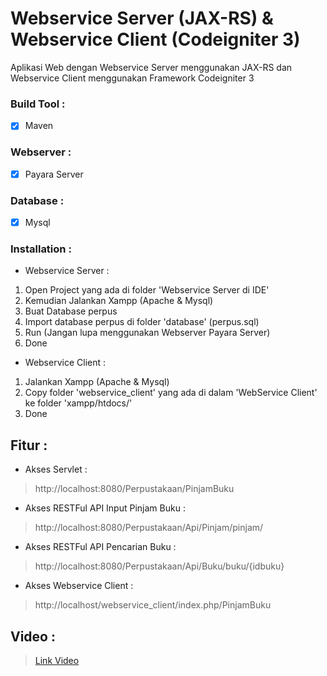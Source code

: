 # Webservice Server (JAX-RS) & Webservice Client (Codeigniter 3)
Aplikasi Web dengan Webservice Server menggunakan JAX-RS dan Webservice Client menggunakan Framework Codeigniter 3 

### Build Tool :
- [x] Maven

### Webserver :
- [x] Payara Server

### Database :
- [x] Mysql

### Installation :
  * Webservice Server :
1. Open Project yang ada di folder 'Webservice Server di IDE'
2. Kemudian Jalankan Xampp (Apache & Mysql)
3. Buat Database perpus
4. Import database perpus di folder 'database' (perpus.sql)
5. Run (Jangan lupa menggunakan Webserver Payara Server)
6. Done

* Webservice Client :
1. Jalankan Xampp (Apache & Mysql)
2. Copy folder 'webservice_client' yang ada di dalam 'WebService Client' ke folder 'xampp/htdocs/'
3. Done

## Fitur :
* Akses Servlet : 
> http://localhost:8080/Perpustakaan/PinjamBuku

* Akses RESTFul API Input Pinjam Buku : 
> http://localhost:8080/Perpustakaan/Api/Pinjam/pinjam/

* Akses RESTFul API Pencarian Buku : 
 > http://localhost:8080/Perpustakaan/Api/Buku/buku/{idbuku}

* Akses Webservice Client : 
 > http://localhost/webservice_client/index.php/PinjamBuku

## Video :
 > [Link Video](https://drive.google.com/file/d/1r4tgJo3ILLK6isMuAlWyQuHY-nOA9LwN/view?usp=sharing) 
